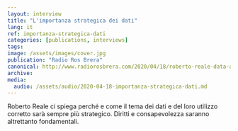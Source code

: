 ```yaml
---
layout: interview
title: "L'importanza strategica dei dati"
lang: it
ref: importanza-strategica-dati
categories: [publications, interviews]
tags:
image: /assets/images/cover.jpg
publication: "Radio Ros Brera"
canonical: http://www.radiorosbrera.com/2020/04/18/roberto-reale-data-architect-ci-spiega-perche-e-come-il-tema-dei-dati-e-del-loro-utilizzo-corretto-sara-sempre-piu-strategico-diritti-e-consapevolezza-saranno-altrettanto-fondamentali/
archive: 
media:
  audio: /assets/audio/2020-04-18-importanza-strategica-dati.md
---
```


Roberto Reale ci spiega perché e come il tema dei dati e del loro utilizzo corretto sarà sempre più strategico. Diritti e consapevolezza saranno altrettanto fondamentali.
